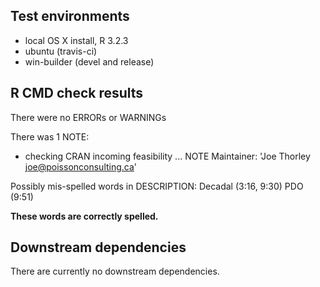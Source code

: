 ## Test environments

* local OS X install, R 3.2.3
* ubuntu (travis-ci)
* win-builder (devel and release)

## R CMD check results

There were no ERRORs or WARNINGs

There was 1 NOTE:

* checking CRAN incoming feasibility ... NOTE
Maintainer: 'Joe Thorley <joe@poissonconsulting.ca>'

Possibly mis-spelled words in DESCRIPTION:
  Decadal (3:16, 9:30)
  PDO (9:51)

**These words are correctly spelled.**  

## Downstream dependencies

There are currently no downstream dependencies.
